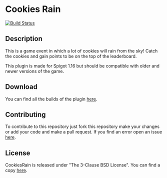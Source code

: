 # Cookies Rain
[![Build Status](https://multicoredev.it/buildStatus/icon?job=CookiesRain)](https://multicoredev.it/job/CookiesRain/)

## Description
This is a game event in which a lot of cookies will rain from the sky! Catch the cookies and gain points to be on the top 
of the leaderboard.

This plugin is made for Spigot 1.16 but should be compatible with older and newer versions of the game.

## Download
You can find all the builds of the plugin [here](https://multicoredev.it/job/CookiesRain/).

## Contributing
To contribute to this repository just fork this repository make your changes or add your code and make a pull request.
If you find an error open an issue [here](https://github.com/MultiCoreNetwork/CookiesRain/issues).

## License
CookiesRain is released under "The 3-Clause BSD License".
You can find a copy [here](https://github.com/MultiCoreNetwork/CookiesRain/blob/master/LICENSE).